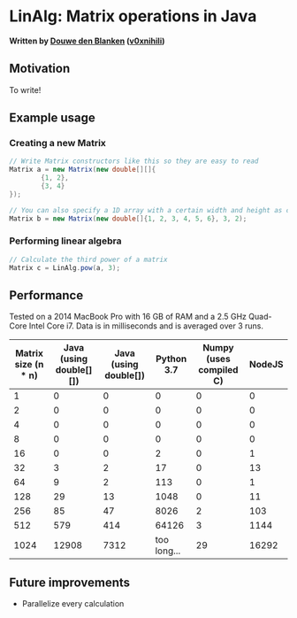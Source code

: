# LinAlg: Matrix operations in Java

**Written by [Douwe den Blanken](https://nl.linkedin.com/in/douwedenblanken) ([v0xnihili](https://github.com/V0XNIHILI/))**

## Motivation

To write!

## Example usage

### Creating a new Matrix

```java
// Write Matrix constructors like this so they are easy to read
Matrix a = new Matrix(new double[][]{
        {1, 2},
        {3, 4}
});

// You can also specify a 1D array with a certain width and height as constructor input
Matrix b = new Matrix(new double[]{1, 2, 3, 4, 5, 6}, 3, 2);
```

### Performing linear algebra

```java
// Calculate the third power of a matrix
Matrix c = LinAlg.pow(a, 3);
```

## Performance

Tested on a 2014 MacBook Pro with 16 GB of RAM and a 2.5 GHz Quad-Core Intel Core i7. Data is in
milliseconds and is averaged over 3 runs.

| Matrix size (n \* n) | Java (using double[][]) | Java (using double[]) | Python 3.7  | Numpy (uses compiled C) | NodeJS |
| -------------------- | ----------------------- | --------------------- | ----------- | ----------------------- | ------ |
| 1                    | 0                       | 0                     | 0           | 0                       | 0      |
| 2                    | 0                       | 0                     | 0           | 0                       | 0      |
| 4                    | 0                       | 0                     | 0           | 0                       | 0      |
| 8                    | 0                       | 0                     | 0           | 0                       | 0      |
| 16                   | 0                       | 0                     | 2           | 0                       | 1      |
| 32                   | 3                       | 2                     | 17          | 0                       | 13     |
| 64                   | 9                       | 2                     | 113         | 0                       | 1      |
| 128                  | 29                      | 13                    | 1048        | 0                       | 11     |
| 256                  | 85                      | 47                    | 8026        | 2                       | 103    |
| 512                  | 579                     | 414                   | 64126       | 3                       | 1144   |
| 1024                 | 12908                   | 7312                  | too long... | 29                      | 16292  |

## Future improvements

- Parallelize every calculation

